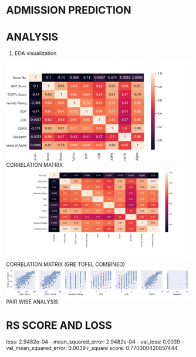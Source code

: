 # ADMISSION PREDICTION

# ANALYSIS
1. EDA visualization  
<img src="./images/corr.png" alt="correlation"/>
CORRELATION MATRIX
<img src="./images/combined_score.png" alt="GRE TOEFL COMBINED"/>
CORRELATION MATRIX (GRE TOFEL COMBINED)
<img src="./images/x_y_relationship.png" alt="Pair Analysis"/>
PAIR WISE ANALYSIS


# RS SCORE AND LOSS
  loss: 2.9482e-04 - mean_squared_error: 2.9482e-04 - val_loss: 0.0039 - val_mean_squared_error: 0.0039
  r_square score:  0.770300420857444
